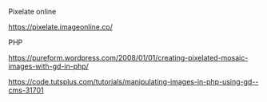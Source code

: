 Pixelate online 

https://pixelate.imageonline.co/


PHP

https://pureform.wordpress.com/2008/01/01/creating-pixelated-mosaic-images-with-gd-in-php/

https://code.tutsplus.com/tutorials/manipulating-images-in-php-using-gd--cms-31701
